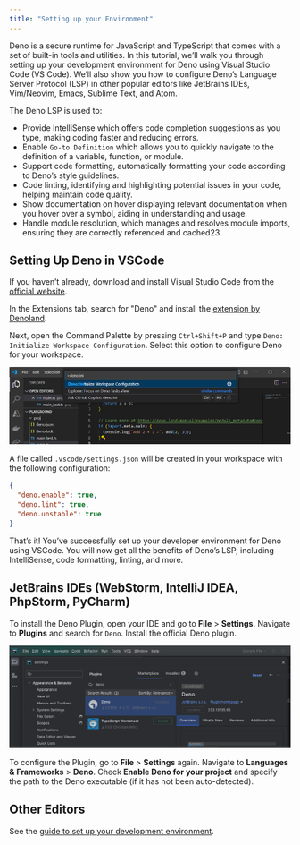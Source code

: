 ```yaml
---
title: "Setting up your Environment"
---
```


Deno is a secure runtime for JavaScript and TypeScript that comes with a set of
built-in tools and utilities. In this tutorial, we’ll walk you through setting
up your development environment for Deno using Visual Studio Code (VS Code).
We’ll also show you how to configure Deno’s Language Server Protocol (LSP) in
other popular editors like JetBrains IDEs, Vim/Neovim, Emacs, Sublime Text, and
Atom.

The Deno LSP is used to:

- Provide IntelliSense which offers code completion suggestions as you type,
  making coding faster and reducing errors.
- Enable `Go-to Definition` which allows you to quickly navigate to the
  definition of a variable, function, or module.
- Support code formatting, automatically formatting your code according to
  Deno’s style guidelines.
- Code linting, identifying and highlighting potential issues in your code,
  helping maintain code quality.
- Show documentation on hover displaying relevant documentation when you hover
  over a symbol, aiding in understanding and usage.
- Handle module resolution, which manages and resolves module imports, ensuring
  they are correctly referenced and cached23.

## Setting Up Deno in VSCode

If you haven’t already, download and install Visual Studio Code from the
[official website](https://code.visualstudio.com/).

In the Extensions tab, search for "Deno" and install the
[extension by Denoland](https://marketplace.visualstudio.com/items?itemName=denoland.vscode-deno).

Next, open the Command Palette by pressing `Ctrl+Shift+P` and type
`Deno: Initialize Workspace Configuration`. Select this option to configure Deno
for your workspace.

![The VSCode command palette with the Deno: Initialize Workspace Configuration option selected.](./images/vscode-setup.png)

A file called `.vscode/settings.json` will be created in your workspace with the
following configuration:

```json
{
  "deno.enable": true,
  "deno.lint": true,
  "deno.unstable": true
}
```

That’s it! You’ve successfully set up your developer environment for Deno using
VSCode. You will now get all the benefits of Deno’s LSP, including IntelliSense,
code formatting, linting, and more.

## JetBrains IDEs (WebStorm, IntelliJ IDEA, PhpStorm, PyCharm)

To install the Deno Plugin, open your IDE and go to **File** > **Settings**.
Navigate to **Plugins** and search for `Deno`. Install the official Deno plugin.

![The WebStorm plugins settings](./images/webstorm_setup.png)

To configure the Plugin, go to **File** > **Settings** again. Navigate to
**Languages & Frameworks** > **Deno**. Check **Enable Deno for your project**
and specify the path to the Deno executable (if it has not been auto-detected).

## Other Editors

See the
[guide to set up your development environment](/runtime/manual/getting_started/setup_your_environment/).
